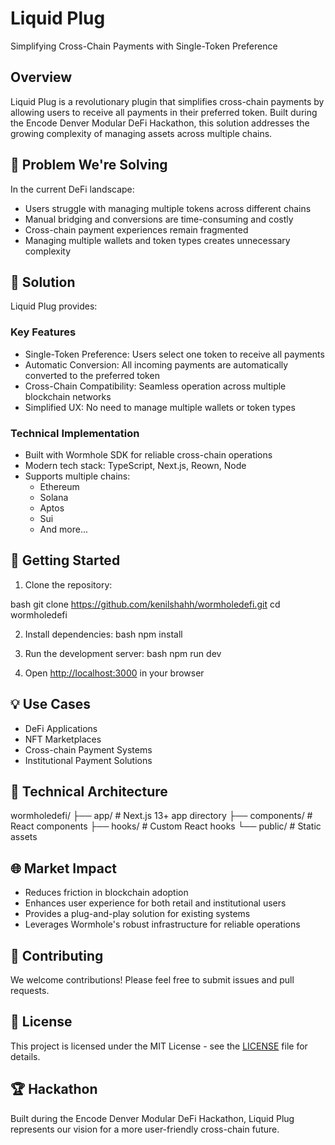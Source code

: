 # Liquid Plug

Simplifying Cross-Chain Payments with Single-Token Preference

## Overview

Liquid Plug is a revolutionary plugin that simplifies cross-chain payments by allowing users to receive all payments in their preferred token. Built during the Encode Denver Modular DeFi Hackathon, this solution addresses the growing complexity of managing assets across multiple chains.

## 🌟 Problem We're Solving

In the current DeFi landscape:
- Users struggle with managing multiple tokens across different chains
- Manual bridging and conversions are time-consuming and costly
- Cross-chain payment experiences remain fragmented
- Managing multiple wallets and token types creates unnecessary complexity

## 🎯 Solution

Liquid Plug provides:

### Key Features
- Single-Token Preference: Users select one token to receive all payments
- Automatic Conversion: All incoming payments are automatically converted to the preferred token
- Cross-Chain Compatibility: Seamless operation across multiple blockchain networks
- Simplified UX: No need to manage multiple wallets or token types

### Technical Implementation
- Built with Wormhole SDK for reliable cross-chain operations
- Modern tech stack: TypeScript, Next.js, Reown, Node
- Supports multiple chains:
  - Ethereum
  - Solana
  - Aptos
  - Sui
  - And more...

## 🚀 Getting Started

1. Clone the repository:

bash
git clone https://github.com/kenilshahh/wormholedefi.git
cd wormholedefi


2. Install dependencies:
bash
npm install


3. Run the development server:
bash
npm run dev


4. Open [http://localhost:3000](http://localhost:3000) in your browser

## 💡 Use Cases

- DeFi Applications
- NFT Marketplaces
- Cross-chain Payment Systems
- Institutional Payment Solutions

## 🔧 Technical Architecture
wormholedefi/
├── app/ # Next.js 13+ app directory
├── components/ # React components
├── hooks/ # Custom React hooks
└── public/ # Static assets


## 🌐 Market Impact

- Reduces friction in blockchain adoption
- Enhances user experience for both retail and institutional users
- Provides a plug-and-play solution for existing systems
- Leverages Wormhole's robust infrastructure for reliable operations

## 🤝 Contributing

We welcome contributions! Please feel free to submit issues and pull requests.

## 📄 License

This project is licensed under the MIT License - see the [LICENSE](LICENSE) file for details.

## 🏆 Hackathon

Built during the Encode Denver Modular DeFi Hackathon, Liquid Plug represents our vision for a more user-friendly cross-chain future.
